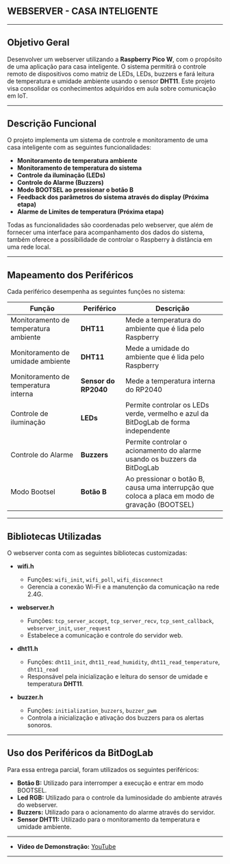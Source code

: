 ## **WEBSERVER - CASA INTELIGENTE**

---

## Objetivo Geral  
Desenvolver um webserver utilizando a **Raspberry Pico W**, com o propósito de uma aplicação para casa inteligente. O sistema permitirá o controle remoto de dispositivos como matriz de LEDs, LEDs, buzzers e fará leitura de temperatura e umidade ambiente usando o sensor **DHT11**. Este projeto visa consolidar os conhecimentos adquiridos em aula sobre comunicação em IoT.

---

## Descrição Funcional  
O projeto implementa um sistema de controle e monitoramento de uma casa inteligente com as seguintes funcionalidades:

- **Monitoramento de temperatura ambiente**  
- **Monitoramento de temperatura do sistema**  
- **Controle da iluminação (LEDs)**  
- **Controle do Alarme (Buzzers)**  
- **Modo BOOTSEL ao pressionar o botão B**  
- **Feedback dos parâmetros do sistema através do display (Próxima etapa)**  
- **Alarme de Limites de temperatura (Próxima etapa)**  

Todas as funcionalidades são coordenadas pelo webserver, que além de fornecer uma interface para acompanhamento dos dados do sistema, também oferece a possibilidade de controlar o Raspberry à distância em uma rede local.

---

## Mapeamento dos Periféricos  
Cada periférico desempenha as seguintes funções no sistema:

| **Função** | **Periférico** | **Descrição** |
|------------|----------------|----------------|
| Monitoramento de temperatura ambiente | **DHT11** | Mede a temperatura do ambiente que é lida pelo Raspberry |
| Monitoramento de umidade ambiente | **DHT11** | Mede a umidade do ambiente que é lida pelo Raspberry |
| Monitoramento de temperatura interna | **Sensor do RP2040** | Mede a temperatura interna do RP2040 |
| Controle de iluminação | **LEDs** | Permite controlar os LEDs verde, vermelho e azul da BitDogLab de forma independente |
| Controle do Alarme | **Buzzers** | Permite controlar o acionamento do alarme usando os buzzers da BitDogLab |
| Modo Bootsel | **Botão B** | Ao pressionar o botão B, causa uma interrupção que coloca a placa em modo de gravação (BOOTSEL) |

---

## Bibliotecas Utilizadas  
O webserver conta com as seguintes bibliotecas customizadas:

- **wifi.h**  
  - Funções: `wifi_init`, `wifi_poll`, `wifi_disconnect`  
  - Gerencia a conexão Wi-Fi e a manutenção da comunicação na rede 2.4G.  

- **webserver.h**  
  - Funções: `tcp_server_accept`, `tcp_server_recv`, `tcp_sent_callback`, `webserver_init`, `user_request`  
  - Estabelece a comunicação e controle do servidor web.  

- **dht11.h**  
  - Funções: `dht11_init`, `dht11_read_humidity`, `dht11_read_temperature`, `dht11_read`  
  - Responsável pela inicialização e leitura do sensor de umidade e temperatura **DHT11**.  

- **buzzer.h**  
  - Funções: `initialization_buzzers`, `buzzer_pwm`  
  - Controla a inicialização e ativação dos buzzers para os alertas sonoros.  

---

## Uso dos Periféricos da BitDogLab  
Para essa entrega parcial, foram utilizados os seguintes periféricos:

- **Botão B:** Utilizado para interromper a execução e entrar em modo BOOTSEL.  
- **Led RGB:** Utilizado para o controle da luminosidade do ambiente através do webserver.  
- **Buzzers:** Utilizado para o acionamento do alarme através do servidor.  
- **Sensor DHT11:** Utilizado para o monitoramento da temperatura e umidade ambiente.  

---

- **Vídeo de Demonstração:** [YouTube]([https://youtu.be/rabuv1qz6OA](https://youtu.be/7B6Rz4DQe1w))
  
---
